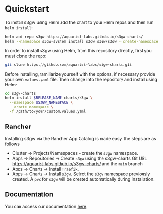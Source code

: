 # Quickstart

To install s3gw using Helm add the chart to your Helm repos and then run `helm
install`:

```bash
helm add repo s3gw https://aquarist-labs.github.io/s3gw-charts/
helm --namespace s3gw-system install s3gw s3gw/s3gw --create-namespace
```

In order to install s3gw using Helm, from this repository directly, first you
must clone the repo:

```bash
git clone https://github.com/aquarist-labs/s3gw-charts.git
```

Before installing, familiarize yourself with the options, if necessary provide
your own `values.yaml` file.
Then change into the repository and install using Helm:

```bash
cd s3gw-charts
helm install $RELEASE_NAME charts/s3gw \
  --namespace $S3GW_NAMESPACE \
  --create-namespace \
  -f /path/to/your/custom/values.yaml
```

## Rancher

Installing s3gw via the Rancher App Catalog is made easy, the steps are as follows:

- Cluster -> Projects/Namespaces - create the `s3gw` namespace.
- Apps -> Repositories -> Create `s3gw` using the s3gw-charts Git URL
  <https://aquarist-labs.github.io/s3gw-charts/> and the `main` branch.
- Apps -> Charts -> Install `Traefik`.
- Apps -> Charts -> Install `s3gw`. Select the `s3gw` namespace previously created.
  A `pvc` for `s3gw` will be created automatically during installation.

## Documentation

You can access our documentation [here][1].

[1]: https://s3gw-docs.readthedocs.io/en/latest/helm-charts/
